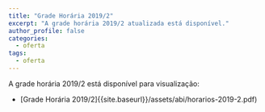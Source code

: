 ```yaml
---
title: "Grade Horária 2019/2"
excerpt: "A grade horária 2019/2 atualizada está disponível."
author_profile: false
categories:
  - oferta
tags:
  - oferta
---
```


A grade horária 2019/2 está disponível para visualização:

- [Grade Horária 2019/2]{{site.baseurl}}/assets/abi/horarios-2019-2.pdf)